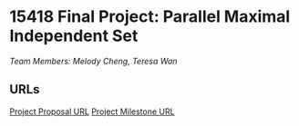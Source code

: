 # 15418 Final Project: Parallel Maximal Independent Set
*Team Members: Melody Cheng, Teresa Wan*

## URLs
[Project Proposal URL](https://lexinch.github.io/15418finalproject/proposal/proposal.html)
[Project Milestone URL](https://lexinch.github.io/15418finalproject/milestone/milestone.html)

